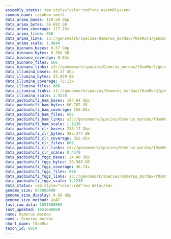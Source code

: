 ```yaml
---
assembly_status: <em style="color:red">no assembly</em>
common_name: rainbow smelt
data_arima_bases: 119.58 Gbp
data_arima_bytes: 56.692 GB
data_arima_coverage: 177.15x
data_arima_files: 666
data_arima_links: s3://genomeark/species/Osmerus_mordax/fOsmMor3/genomic_data/arima/<br>
data_arima_scale: 1.9644
data_bionano_bases: 0.57 Gbp
data_bionano_bytes: 0.385 GB
data_bionano_coverage: 0.84x
data_bionano_files: 666
data_bionano_links: s3://genomeark/species/Osmerus_mordax/fOsmMor3/genomic_data/bionano/<br>
data_illumina_bases: 49.37 Gbp
data_illumina_bytes: 23.859 GB
data_illumina_coverage: 73.13x
data_illumina_files: 666
data_illumina_links: s3://genomeark/species/Osmerus_mordax/fOsmMor3/genomic_data/illumina/<br>
data_illumina_scale: 1.9270
data_pacbiohifi_bam_bases: 104.64 Gbp
data_pacbiohifi_bam_bytes: 86.707 GB
data_pacbiohifi_bam_coverage: 155.02x
data_pacbiohifi_bam_files: 666
data_pacbiohifi_bam_links: s3://genomeark/species/Osmerus_mordax/fOsmMor3/genomic_data/pacbio_hifi/<br>
data_pacbiohifi_bam_scale: 1.1239
data_pacbiohifi_clr_bases: 238.17 Gbp
data_pacbiohifi_clr_bytes: 485.377 GB
data_pacbiohifi_clr_coverage: 352.85x
data_pacbiohifi_clr_files: 666
data_pacbiohifi_clr_links: s3://genomeark/species/Osmerus_mordax/fOsmMor3/genomic_data/pacbio_hifi/<br>
data_pacbiohifi_clr_scale: 0.4570
data_pacbiohifi_fqgz_bases: 24.80 Gbp
data_pacbiohifi_fqgz_bytes: 20.569 GB
data_pacbiohifi_fqgz_coverage: 36.74x
data_pacbiohifi_fqgz_files: 666
data_pacbiohifi_fqgz_links: s3://genomeark/species/Osmerus_mordax/fOsmMor3/genomic_data/pacbio_hifi/<br>
data_pacbiohifi_fqgz_scale: 1.1230
data_status: <em style="color:red">no data</em>
genome_size: 675000000
genome_size_display: 0.68 Gbp
genome_size_method: GoAT
last_raw_data: 1651608069
last_updated: 1651608069
name: Osmerus mordax
name_: Osmerus_mordax
short_name: fOsmMor
taxon_id: 8014
---
```

